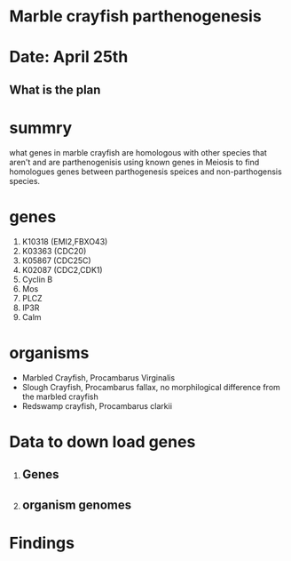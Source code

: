 # Marble crayfish parthenogenesis
# Date: April 25th

## What is the plan
# summry
what genes in marble crayfish are homologous with other species that aren't and are parthenogenisis using known genes in Meiosis to find homologues genes between parthogenesis speices and non-parthogensis species. 
# genes 
  1. K10318 (EMI2,FBXO43)
  2. K03363 (CDC20)
  3. K05867 (CDC25C)
  4. K02087 (CDC2,CDK1)
  5. Cyclin B
  6. Mos
  7. PLCZ
  8. IP3R
  9. Calm
# organisms
 - Marbled Crayfish, Procambarus Virginalis
 - Slough Crayfish, Procambarus fallax, no morphilogical difference from the marbled crayfish
 - Redswamp crayfish, Procambarus clarkii
# Data to down load genes
1. Genes
   -
2. organism genomes
   -
# Findings
